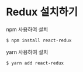 # Redux 설치하기

npm 사용하여 설치
```shell
$ npm install react-redux
```

yarn 사용하여 설치
```shell
$ yarn add react-redux
```